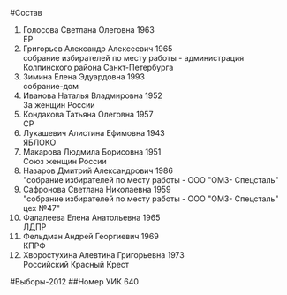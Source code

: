 #Состав
1. Голосова Светлана Олеговна 1963   
    ЕР
2. Григорьев Александр Алексеевич 1965   
    собрание избирателей по месту работы - администрация Колпинского района Санкт-Петербурга
3. Зимина Елена Эдуардовна 1993   
    собрание-дом
4. Иванова Наталья Владмировна 1952   
    За женщин России
5. Кондакова Татьяна Олеговна 1957   
    СР
6. Лукашевич Алистина Ефимовна 1943   
    ЯБЛОКО
7. Макарова Людмила Борисовна 1951   
    Союз женщин России
8. Назаров Дмитрий Александрович 1986   
    "собрание избирателей по месту работы - ООО "ОМЗ- Спецсталь"
9. Сафронова Светлана Николаевна 1959   
    "собрание избирателей по месту работы - ООО "ОМЗ- Спецсталь" цех №47"
10. Фалалеева Елена Анатольевна 1965   
    ЛДПР
11. Фельдман Андрей Георгиевич 1969   
    КПРФ
12. Хворостухина Алевтина Григорьевна 1973   
    Российский Красный Крест

#Выборы-2012
##Номер УИК
640